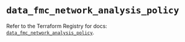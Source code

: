 # `data_fmc_network_analysis_policy`

Refer to the Terraform Registry for docs: [`data_fmc_network_analysis_policy`](https://registry.terraform.io/providers/ciscodevnet/fmc/1.5.2/docs/data-sources/network_analysis_policy).
